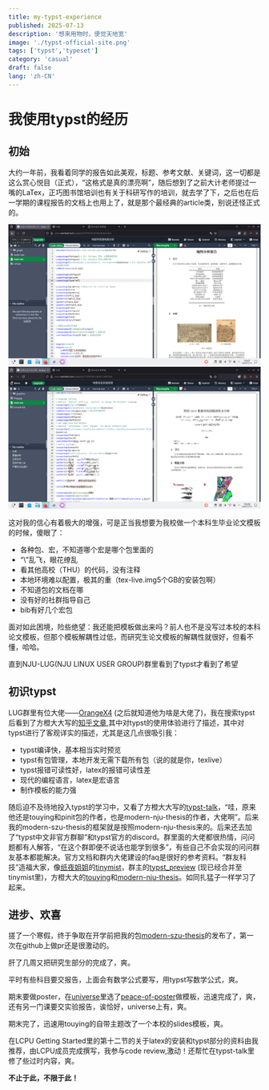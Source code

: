 ```yaml
---
title: my-typst-experience
published: 2025-07-13
description: '想来用物时，便觉天地宽'
image: './typst-official-site.png'
tags: ['typst','typeset']
category: 'casual'
draft: false 
lang: 'zh-CN'
---
```


# 我使用typst的经历

## 初始
大约一年前，我看着同学的报告如此美观，标题、参考文献、关键词，这一切都是这么赏心悦目（正式），“这格式是真的漂亮啊”，随后想到了之前大计老师提过一嘴的LaTex，正巧图书馆培训也有关于科研写作的培训，就去学了下，之后也在后一学期的课程报告的文档上也用上了，就是那个最经典的article类，别说还怪正式的。

![latex-display1](./latex-display1.png)
![latex-display2](./latex-display2.png)

这对我的信心有着极大的增强，可是正当我想要为我校做一个本科生毕业论文模板的时候，傻眼了：
- 各种包、宏，不知道哪个宏是哪个包里面的
- “\”乱飞，眼花缭乱
- 看其他高校（THU）的代码，没有注释
- 本地环境难以配置，极其的重（tex-live.img5个GB的安装包啊）
- 不知道包的文档在哪
- 没有好的社群指导自己
- bib有好几个宏包

面对如此困境，险些绝望：我还能把模板做出来吗？前人也不是没写过本校的本科论文模板，但那个模板解耦性过低，而研究生论文模板的解耦性就很好，但看不懂，哈哈。

直到NJU-LUG(NJU LINUX USER GROUP)群里看到了typst才看到了希望

## 初识typst

LUG群里有位大佬——[OrangeX4](https://github.com/OrangeX4) (之后就知道他为啥是大佬了)，我在搜索typst后看到了方橙大大写的[知乎文章](https://zhuanlan.zhihu.com/p/669097092),其中对typst的使用体验进行了描述，其中对typst进行了客观详实的描述，尤其是这几点很吸引我：

- typst编译快，基本相当实时预览
- typst有包管理，本地开发无需下载所有包（说的就是你，texlive）
- typst报错可读性好，latex的报错可读性差
- 现代的编程语言，latex是宏语言
- 制作模板的能力强

随后迫不及待地投入typst的学习中，又看了方橙大大写的[typst-talk](https://github.com/OrangeX4/typst-talk)，“哇，原来他还是touying和pinit包的作者，也是modern-nju-thesis的作者，大佬啊”。后来我的modern-szu-thesis的框架就是按照modern-nju-thesis来的。后来还去加了“typst中文非官方群聊”和typst官方的discord。群里面的大佬都很热情，问问题都有人解答，“在这个群即便不说话也能学到很多”，有些自己不会实现的问问群友基本都能解决。官方文档和群内大佬建设的faq是很好的参考资料。“群友科技”造福大家，像[纸夜姐姐](https://github.com/Myriad-Dreamin)的[tinymist](https://github.com/Myriad-Dreamin/tinymist)，群主的[typst_preview](https://github.com/Enter-tainer/typst-preview) (现已经合并至tinymist里)，方橙大大的[touying](https://github.com/touying-typ/touying)和[modern-nju-thesis](https://github.com/nju-lug/modern-nju-thesis)。如同扎猛子一样学习了起来。

## 进步、欢喜

搓了一个寒假，终于争取在开学前把我的包[modern-szu-thesis](https://github.com/yjdyamv/modern-szu-thesis)的发布了，第一次在github上做pr还是很激动的。

肝了几周又把研究生部分的完成了，爽。

平时有些科目要交报告，上面会有数学公式要写，用typst写数学公式，爽。

期末要做poster，在[universe]()里选了[peace-of-poster](https://typst.app/universe/package/peace-of-posters)做模板，迅速完成了，爽，还有另一门课要交实验报告，诶恰好，universe上有，爽。

期末完了，迅速用touying的自带主题改了一个本校的slides模板，爽。

在LCPU Getting Started里的第十二节的关于latex的安装和typst部分的资料由我推荐，由LCPU成员完成撰写，我参与code review,激动！还帮忙在typst-talk里修了些过时内容，爽。

**不止于此，不限于此！**
